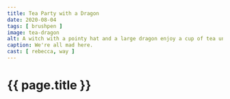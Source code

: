 ```yaml
---
title: Tea Party with a Dragon
date: 2020-08-04
tags: [ brushpen ]
image: tea-dragon
alt: A witch with a pointy hat and a large dragon enjoy a cup of tea under a gazebo.
caption: We're all mad here.
cast: [ rebecca, way ]
---
```

# {{ page.title }}
